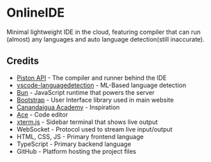 # OnlineIDE

Minimal lightweight IDE in the cloud, featuring compiler that can run (almost) any languages and auto language detection(still inaccurate).

## Credits
- [Piston API](https://github.com/) - The compiler and runner behind the IDE
- [vscode-languagedetection](https://github.com/microsoft/vscode-languagedetection) - ML-Based language detection
- [Bun](https://bun.sh) - JavaScript runtime that powers the server
- [Bootstrap](https://getbootstrap.com) - User Interface library used in main website
- [Canandaigua Academy](https://www.canandaiguaschools.org/academy) - Inspiration
- [Ace](https://ace.c9.io) - Code editor
- [xterm.js](https://xtermjs.org) - Sidebar terminal that shows live output
- WebSocket - Protocol used to stream live input/output
- HTML, CSS, JS - Primary frontend language
- TypeScript - Primary backend language
- GitHub - Platform hosting the project files